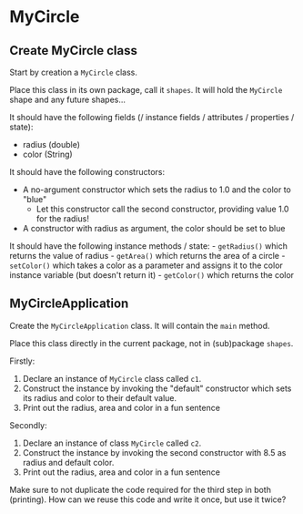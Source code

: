 # MyCircle

## Create MyCircle class
Start by creation a `MyCircle` class.

Place this class in its own package, call it `shapes`.
It will hold the `MyCircle` shape and any future shapes...

It should have the following fields (/ instance fields / attributes / properties / state):
- radius (double)
- color (String)

It should have the following constructors:
- A no-argument constructor which sets the radius to 1.0 and the color to "blue"
    - Let this constructor call the second constructor, providing value 1.0 for the radius!
- A constructor with radius as argument, the color should be set to blue
    
It should have the following instance methods / state:
    - `getRadius()` which returns the value of radius
    - `getArea()` which returns the area of a circle
    - `setColor()` which takes a color as a parameter and assigns it to the color instance variable (but doesn't return it)
    - `getColor()` which returns the color

## MyCircleApplication

Create the `MyCircleApplication` class. It will contain the `main` method.

Place this class directly in the current package, not in (sub)package `shapes`. 

Firstly:
1. Declare an instance of `MyCircle` class called `c1`.
2. Construct the instance by invoking the "default" constructor which sets its radius and color to their default value.
3. Print out the radius, area and color in a fun sentence

Secondly: 
1. Declare an instance of class `MyCircle` called `c2`.
2. Construct the instance by invoking the second constructor with 8.5 as radius and default color. 
3. Print out the radius, area and color in a fun sentence

Make sure to not duplicate the code required for the third step in both (printing).
How can we reuse this code and write it once, but use it twice?
  
    